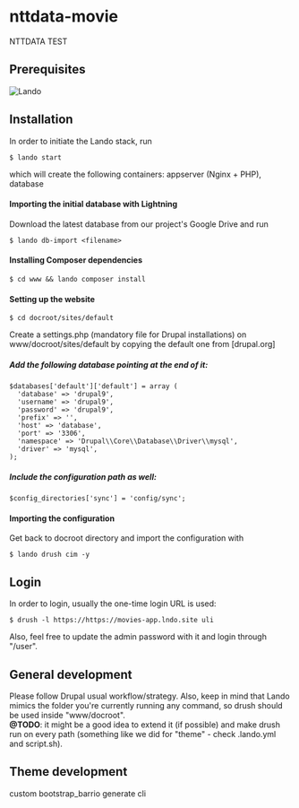 # nttdata-movie
NTTDATA TEST

## Prerequisites
![Lando](https://github.com/lando/lando/releases/tag/v3.0.0-rc.20)

## Installation
In order to initiate the Lando stack, run
```
$ lando start
```
which will create the following containers: appserver (Nginx + PHP), database

#### Importing the initial database with Lightning
Download the latest database from our project's Google Drive and run
```
$ lando db-import <filename>
```

#### Installing Composer dependencies
```
$ cd www && lando composer install
```

#### Setting up the website
```
$ cd docroot/sites/default
```

Create a settings.php (mandatory file for Drupal installations) on
www/docroot/sites/default by copying the default one from
[drupal.org]

##### Add the following database pointing at the end of it:
```
$databases['default']['default'] = array (
  'database' => 'drupal9',
  'username' => 'drupal9',
  'password' => 'drupal9',
  'prefix' => '',
  'host' => 'database',
  'port' => '3306',
  'namespace' => 'Drupal\\Core\\Database\\Driver\\mysql',
  'driver' => 'mysql',
);
```

##### Include the configuration path as well:
```
$config_directories['sync'] = 'config/sync';
```

#### Importing the configuration
Get back to docroot directory and import the configuration with
```
$ lando drush cim -y
```

## Login
In order to login, usually the one-time login URL is used:
```
$ drush -l https://https://movies-app.lndo.site uli
```
Also, feel free to update the admin password with it and login through "/user".

## General development
Please follow Drupal usual workflow/strategy. Also, keep in mind that Lando
mimics the folder you're currently running any command, so drush should be used
inside "www/docroot".\
**@TODO**: it might be a good idea to extend it (if possible) and make drush run on
every path (something like we did for "theme" - check .lando.yml and script.sh).

## Theme development
custom bootstrap_barrio generate cli

